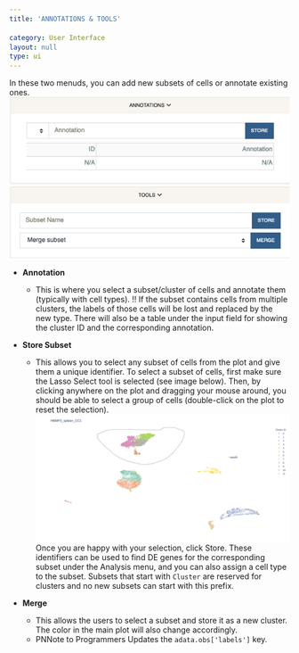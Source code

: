 ```yaml
---
title: 'ANNOTATIONS & TOOLS'

category: User Interface
layout: null
type: ui
---
```

In these two menuds, you can add new subsets of cells or annotate existing ones.
<br>
![Annotations](images/annotations.png)
<br>


* **Annotation**
    * This is where you select a subset/cluster of cells and annotate them (typically with cell types).
    <span class="warn">!!</span> If the subset contains cells from multiple
    clusters, the labels of those cells will be lost and replaced by
    the new type. There will also be a table under the input field for showing the cluster ID and the corresponding annotation.

* **Store Subset**
    * This allows you to select any subset of cells from the plot and give
    them a unique identifier. To select a subset of cells, first make sure the
    <span class='mbox'>Lasso Select</span> tool is selected (see image below).
    Then, by clicking anywhere on the plot and dragging your mouse around,
    you should be able to select a group of cells
    (double-click on the plot to reset the selection).<br>
    ![Lasso Select](images/lasso-select.png)<br>
    Once you are happy with your selection, click <span class="mbutton">Store</span>. These identifiers
    can be used to find DE genes for the corresponding subset under
    the <span class='mbox'>Analysis</span> menu, and you can also assign a cell
    type to the subset.
    Subsets that start with `Cluster` are reserved for clusters and no new
    subsets can start with this prefix.


* **Merge**
    * This allows the users to select a subset and store it as a new cluster. The color in the main plot will also change accordingly.
    * <span class="pn">PN<span class="tooltip">Note to Programmers</span></span>
    Updates the `adata.obs['labels']` key.

